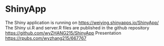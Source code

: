 # ShinyApp
The Shiny application is running on https://weiying.shinyapps.io/ShinyApp/
The Shiny ui.R and server.R files are published in the github repository https://github.com/wyZHANG215/ShinyApp
Presentation https://rpubs.com/wyzhang215/667767
